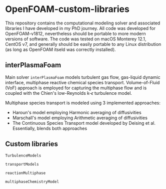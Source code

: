 # OpenFOAM-custom-libraries
This repository contains the computational modeling solver and associated libraries I have developed in my PhD journey.
All code was developed for OpenFOAM-v1812, nevertheless should be portable to more modern versions of software. The code was tested on macOS Monterey 12.1, CentOS v7, and generally should be easily portable to any Linux distribution (as long as OpenFOAM itseld was correctly installed). 
## interPlasmaFoam
Main solver `interPlasmaFoam` models turbulent gas flow, gas-liquid dynamic interface, multiphase reactive chemical species transport.
Volume-of-Fluid (VoF) approach is employed for capturing the multiphase flow and is coupled with the Chien's low-Reynolds k-$\epsilon$ turbulence model.

Multiphase species transport is modeled using 3 implemented approaches: 
- Haroun's model employing Harmonic averaging of diffusivities
- Marschall's model employing Arithmetic averaging of diffusivities
- The Continuous Species Transport model developed by Deising et al. Essentially, blends both approaches

## Custom libraries
`TurbulenceModels`

`transportModels`

`reactionMultiphase`

`multiphaseChemistryModel`